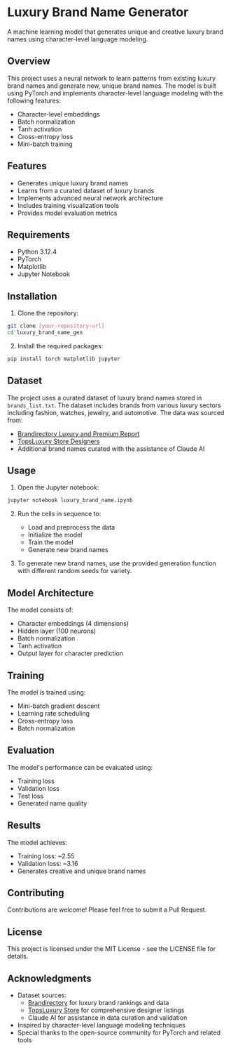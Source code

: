 # Luxury Brand Name Generator

A machine learning model that generates unique and creative luxury brand names using character-level language modeling.

## Overview

This project uses a neural network to learn patterns from existing luxury brand names and generate new, unique brand names. The model is built using PyTorch and implements character-level language modeling with the following features:

- Character-level embeddings
- Batch normalization
- Tanh activation
- Cross-entropy loss
- Mini-batch training

## Features

- Generates unique luxury brand names
- Learns from a curated dataset of luxury brands
- Implements advanced neural network architecture
- Includes training visualization tools
- Provides model evaluation metrics

## Requirements

- Python 3.12.4
- PyTorch
- Matplotlib
- Jupyter Notebook

## Installation

1. Clone the repository:
```bash
git clone [your-repository-url]
cd luxury_brand_name_gen
```

2. Install the required packages:
```bash
pip install torch matplotlib jupyter
```

## Dataset

The project uses a curated dataset of luxury brand names stored in `brands_list.txt`. The dataset includes brands from various luxury sectors including fashion, watches, jewelry, and automotive. The data was sourced from:

- [Brandirectory Luxury and Premium Report](https://brandirectory.com/reports/luxury-and-premium)
- [TopsLuxury Store Designers](https://topsluxury.store/designers)
- Additional brand names curated with the assistance of Claude AI

## Usage

1. Open the Jupyter notebook:
```bash
jupyter notebook luxury_brand_name.ipynb
```

2. Run the cells in sequence to:
   - Load and preprocess the data
   - Initialize the model
   - Train the model
   - Generate new brand names

3. To generate new brand names, use the provided generation function with different random seeds for variety.

## Model Architecture

The model consists of:
- Character embeddings (4 dimensions)
- Hidden layer (100 neurons)
- Batch normalization
- Tanh activation
- Output layer for character prediction

## Training

The model is trained using:
- Mini-batch gradient descent
- Learning rate scheduling
- Cross-entropy loss
- Batch normalization

## Evaluation

The model's performance can be evaluated using:
- Training loss
- Validation loss
- Test loss
- Generated name quality

## Results

The model achieves:
- Training loss: ~2.55
- Validation loss: ~3.16
- Generates creative and unique brand names

## Contributing

Contributions are welcome! Please feel free to submit a Pull Request.

## License

This project is licensed under the MIT License - see the LICENSE file for details.

## Acknowledgments

- Dataset sources:
  - [Brandirectory](https://brandirectory.com/reports/luxury-and-premium) for luxury brand rankings and data
  - [TopsLuxury Store](https://topsluxury.store/designers) for comprehensive designer listings
  - Claude AI for assistance in data curation and validation
- Inspired by character-level language modeling techniques
- Special thanks to the open-source community for PyTorch and related tools 